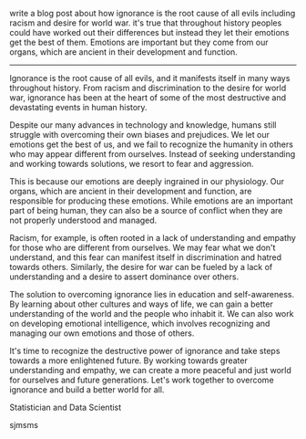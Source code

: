 write a blog post about how ignorance is the root cause of all evils including racism and desire for world war. it's true that throughout history peoples could have worked out their differences but instead they let their emotions get the best of them. Emotions are important but they come from our organs, which are ancient in their development and function.

---

Ignorance is the root cause of all evils, and it manifests itself in many ways throughout history. From racism and discrimination to the desire for world war, ignorance has been at the heart of some of the most destructive and devastating events in human history.

Despite our many advances in technology and knowledge, humans still struggle with overcoming their own biases and prejudices. We let our emotions get the best of us, and we fail to recognize the humanity in others who may appear different from ourselves. Instead of seeking understanding and working towards solutions, we resort to fear and aggression.

This is because our emotions are deeply ingrained in our physiology. Our organs, which are ancient in their development and function, are responsible for producing these emotions. While emotions are an important part of being human, they can also be a source of conflict when they are not properly understood and managed.

Racism, for example, is often rooted in a lack of understanding and empathy for those who are different from ourselves. We may fear what we don't understand, and this fear can manifest itself in discrimination and hatred towards others. Similarly, the desire for war can be fueled by a lack of understanding and a desire to assert dominance over others.

The solution to overcoming ignorance lies in education and self-awareness. By learning about other cultures and ways of life, we can gain a better understanding of the world and the people who inhabit it. We can also work on developing emotional intelligence, which involves recognizing and managing our own emotions and those of others.

It's time to recognize the destructive power of ignorance and take steps towards a more enlightened future. By working towards greater understanding and empathy, we can create a more peaceful and just world for ourselves and future generations. Let's work together to overcome ignorance and build a better world for all.

Statistician and Data Scientist

sjmsms
